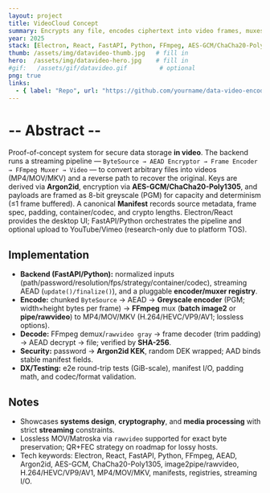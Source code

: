 ```yaml
---
layout: project
title: VideoCloud Concept
summary: Encrypts any file, encodes ciphertext into video frames, muxes with FFmpeg to MP4/MOV/MKV, and fully reverses the process; Electron/React UI + FastAPI/Python backend, further expansion to 
year: 2025
stack: [Electron, React, FastAPI, Python, FFmpeg, AES-GCM/ChaCha20-Poly1305, Argon2id, MP4/MOV/MKV, H.264/HEVC/VP9/AV1]
thumb: /assets/img/datavideo-thumb.jpg   # fill in
hero:  /assets/img/datavideo-hero.jpg    # fill in
#gif:   /assets/gif/datavideo.gif         # optional
png: true
links:
  - { label: "Repo", url: "https://github.com/yourname/data-video-encoder" }  # replace
---
```


# -- Abstract --

Proof-of-concept system for secure data storage **in video**. The backend runs a streaming
pipeline — `ByteSource → AEAD Encryptor → Frame Encoder → FFmpeg Muxer → Video` — to
convert arbitrary files into videos (MP4/MOV/MKV) and a reverse path to recover the original.
Keys are derived via **Argon2id**, encryption via **AES-GCM/ChaCha20-Poly1305**, and payloads
are framed as 8-bit greyscale (PGM) for capacity and determinism (≤1 frame buffered). A canonical
**Manifest** records source metadata, frame spec, padding, container/codec, and crypto lengths.
Electron/React provides the desktop UI; FastAPI/Python orchestrates the pipeline and optional
upload to YouTube/Vimeo (research-only due to platform TOS).

## Implementation

- **Backend (FastAPI/Python):** normalized inputs (path/password/resolution/fps/strategy/container/codec),
  streaming AEAD (`update()/finalize()`), and a pluggable **encoder/muxer registry**.
- **Encode:** chunked `ByteSource` → AEAD → **Greyscale encoder** (PGM; width×height bytes per frame) →
  **FFmpeg** mux (**batch image2** or **pipe/rawvideo**) to MP4/MOV/MKV (H.264/HEVC/VP9/AV1; lossless options).
- **Decode:** FFmpeg demux/`rawvideo gray` → frame decoder (trim padding) → AEAD decrypt → file; verified by **SHA-256**.
- **Security:** password → **Argon2id KEK**, random DEK wrapped; AAD binds stable manifest fields.
- **DX/Testing:** e2e round-trip tests (GiB-scale), manifest I/O, padding math, and codec/format validation.

## Notes

- Showcases **systems design**, **cryptography**, and **media processing** with strict **streaming** constraints.
- Lossless MOV/Matroska via `rawvideo` supported for exact byte preservation; QR+FEC strategy on roadmap for lossy hosts.
- Tech keywords: Electron, React, FastAPI, Python, FFmpeg, AEAD, Argon2id, AES-GCM, ChaCha20-Poly1305,
  image2pipe/rawvideo, H.264/HEVC/VP9/AV1, MP4/MOV/MKV, manifests, registries, streaming I/O.
